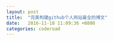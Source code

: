 ```yaml
---
layout: post
title:  "完美构建github个人网站最全的博文"
date:   2016-11-18 11:09:36 +0800
categories: coderoad
---
```


